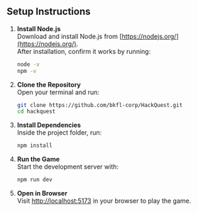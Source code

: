 ## **Setup Instructions**

1. **Install Node.js**  
   Download and install Node.js from [https://nodejs.org/](https://nodejs.org/).  
   After installation, confirm it works by running:

   ```bash
   node -v
   npm -v
   ```

2. **Clone the Repository**  
   Open your terminal and run:

   ```bash
   git clone https://github.com/bkfl-corp/HackQuest.git
   cd hackquest
   ```

3. **Install Dependencies**  
   Inside the project folder, run:

   ```bash
   npm install
   ```

4. **Run the Game**  
   Start the development server with:

   ```bash
   npm run dev
   ```

5. **Open in Browser**  
   Visit [http://localhost:5173](http://localhost:5173) in your browser to play the game.
